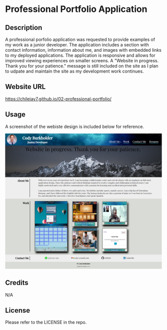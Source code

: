 # Professional Portfolio Application

## Description

A professional porfolio application was requested to provide examples of my work as a junior developer.  The application includes a section with contact information, information about me, and images with embedded links to my deployed applications.  The application is responsive and allows for improved viewing experiences on smaller screens.  A "Website in progress.  Thank you for your patience." message is still included on the site as I plan to udpate and maintain the site as my development work continues.

## Website URL

https://chilejay7.github.io/02-professional-portfolio/

## Usage

A screenshot of the webiste design is included below for reference.

![alt text](./assets/images/UpdatedPortfolio.png)

## Credits

N/A

## License

Please refer to the LICENSE in the repo.